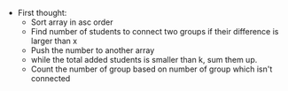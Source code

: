 - First thought:
  - Sort array in asc order
  - Find number of students to connect two groups if their difference is larger than x
  - Push the number to another array
  - while the total added students is smaller than k, sum them up.
  - Count the number of group based on number of group which isn't connected
